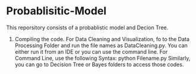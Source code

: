 # Probablisitic-Model

This reporsitory consists of a probablistic model and Decion Tree.

1) Compiling the code.
For Data Cleaning and Visualization, fo to the Data Processing Folder and run the file names as DataCleaning.py. You can either run it from an IDE or you can use the command line.
For Command Line, use the following Syntax:
python Filename.py
Similarly, you can go to Decision Tree or Bayes folders to access those codes.

